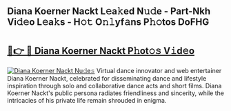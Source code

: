 ## Diana Koerner Nackt L𝚎a𝚔ed N𝚞𝚍e - Part-Nkh Vi𝚍𝚎o L𝚎a𝚔s - H𝚘𝚝 O𝚗𝚕yf𝚊ns P𝚑𝚘tos DoFHG

# <h2><a href="http://kf8z93z.oniu.top/?m=Diana+Koerner+Nackt">🔗👉 🔴 Diana Koerner Nackt P𝚑ot𝚘𝚜 V𝚒d𝚎o</a></h2>

[![Diana Koerner Nackt Nu𝚍e𝚜](https://i.imgur.com/0qMVB7G.gif)](http://kf8z93z.oniu.top/?m=Diana+Koerner+Nackt)
Virtual dance innovator and web entertainer Diana Koerner Nackt, celebrated for disseminating dance and lifestyle inspiration through solo and collaborative dance acts and short films. Diana Koerner Nackt's public persona radiates friendliness and sincerity, while the intricacies of his private life remain shrouded in enigma.  
